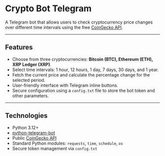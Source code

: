 # Crypto Bot Telegram

A Telegram bot that allows users to check cryptocurrency price changes over different time intervals using the free [CoinGecko API](https://www.coingecko.com/).

---

## Features

- Choose from three cryptocurrencies: **Bitcoin (BTC), Ethereum (ETH), XRP Ledger (XRP)**.
- Select time intervals: 1 hour, 12 hours, 1 day, 7 days, 30 days, and 1 year.
- Fetch the current price and calculate the percentage change for the selected period.
- User-friendly interface with Telegram inline buttons.
- Secure configuration using a `config.txt` file to store the bot token and other parameters.

---

## Technologies

- Python 3.12+
- [python-telegram-bot](https://python-telegram-bot.org/)
- Public [CoinGecko API](https://www.coingecko.com/api/documentations/v3)
- Standard Python modules: `requests`, `time`, `schedule`, `os`
- Secure token management via `config.txt`


